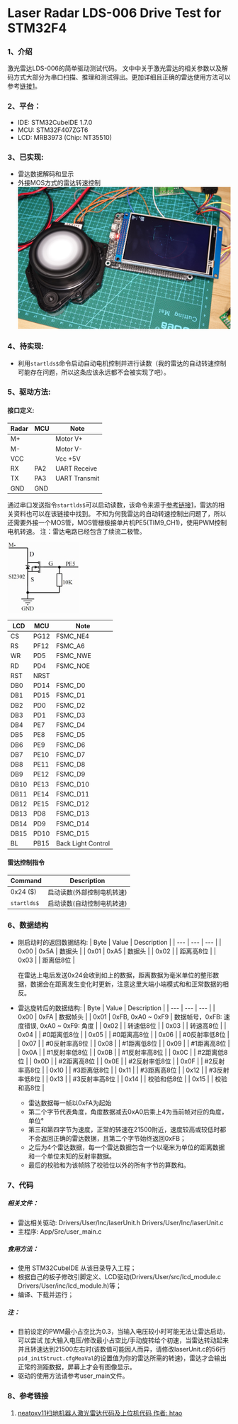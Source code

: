 # Laser Radar LDS-006 Drive Test for STM32F4
### 1、介绍
激光雷达LDS-006的简单驱动测试代码。
文中中关于激光雷达的相关参数以及解码方式大部分为串口扫描、推理和测试得出。更加详细且正确的雷达使用方法可以参考[链接1](http://47.111.11.73/thread-303978-1-1.html)。
### 2、平台：
- IDE: STM32CubeIDE 1.7.0
- MCU: STM32F407ZGT6
- LCD: MRB3973 (Chip: NT35510)

### 3、已实现:
- 雷达数据解码和显示
- 外接MOS方式的雷达转速控制
![实现效果图](doc/images/pic1.jpg "实现效果")

### 4、待实现:
- 利用`startlds$`命令启动自动电机控制并进行读数（我的雷达的自动转速控制可能存在问题，所以这条应该永远都不会被实现了吧）。

### 5、驱动方法:
#### 接口定义:
| Radar   | MCU     | Note            |
| ---     | ---     | ---             |
| M+      |         | Motor V+        |
| M-      |         | Motor V-        |
| VCC     |         | Vcc +5V         |
| RX      | PA2     | UART Receive    |
| TX      | PA3     | UART Transmit   |
| GND     | GND     |                 |

通过串口发送指令`startlds$`可以启动读数，该命令来源于[参考链接1](http://47.111.11.73/thread-303978-1-1.html)，雷达的相关资料也可以在该链接中找到。
不知为何我雷达的自动转速控制出问题了，所以还需要外接一个MOS管，MOS管栅极接单片机PE5(TIM9_CH1)，使用PWM控制电机转速。
注：雷达电路已经包含了续流二极管。

![PWM控制电路图](doc/images/pwmControl.jpg "PWM控制电路")

| LCD   | MCU   | Note                |
| ---   | ---   | ---                 |
| CS    | PG12  | FSMC_NE4            |
| RS    | PF12  | FSMC_A6             |
| WR    | PD5   | FSMC_NWE            |
| RD    | PD4   | FSMC_NOE            |
| RST   | NRST  |                     |
| DB0   | PD14  | FSMC_D0             |
| DB1   | PD15  | FSMC_D1             |
| DB2   | PD0   | FSMC_D2             |
| DB3   | PD1   | FSMC_D3             |
| DB4   | PE7   | FSMC_D4             |
| DB5   | PE8   | FSMC_D5             |
| DB6   | PE9   | FSMC_D6             |
| DB7   | PE10  | FSMC_D7             |
| DB8   | PE11  | FSMC_D8             |
| DB9   | PE12  | FSMC_D9             |
| DB10  | PE13  | FSMC_D10            |
| DB11  | PE14  | FSMC_D11            |
| DB12  | PE15  | FSMC_D12            |
| DB13  | PD8   | FSMC_D13            |
| DB14  | PD9   | FSMC_D14            |
| DB15  | PD10  | FSMC_D15            |
| BL    | PB15  | Back Light Control  |

#### 雷达控制指令
| Command | Description |
| ---     | ---         |
| 0x24 ($) | 启动读数(外部控制电机转速) |
| `startlds$` | 启动读数(自动控制电机转速) |

### 6、数据结构
- 刚启动时的返回数据结构:
  | Byte  | Value   | Description |
  | ---   | ---     | ---         |
  | 0x00  | 0x5A    | 数据头 |
  | 0x01  | 0xA5    | 数据头 |
  | 0x02  |         | 距离高8位 |
  | 0x03  |         | 距离低8位 |

  在雷达上电后发送0x24会收到如上的数据，距离数据为毫米单位的整形数据，数据会在距离发生变化时更新，注意这里大端小端模式和和正常数据的相反。

- 雷达旋转后的数据结构:
  | Byte  | Value | Description |
  | ---   | ---   | ---         |
  | 0x00  | 0xFA  | 数据帧头 |
  | 0x01  | 0xFB, 0xA0 ~ 0xF9  | 数据帧号，0xFB: 速度错误, 0xA0 ~ 0xF9: 角度 |
  | 0x02  | | 转速低8位 |
  | 0x03  | | 转速高8位 |
  | 0x04  | | #0距离低8位 |
  | 0x05  | | #0距离高8位 |
  | 0x06  | | #0反射率低8位 |
  | 0x07  | | #0反射率高8位 |
  | 0x08  | | #1距离低8位 |
  | 0x09  | | #1距离高8位 |
  | 0x0A  | | #1反射率低8位 |
  | 0x0B  | | #1反射率高8位 |
  | 0x0C  | | #2距离低8位 |
  | 0x0D  | | #2距离高8位 |
  | 0x0E  | | #2反射率低8位 |
  | 0x0F  | | #2反射率高8位 |
  | 0x10  | | #3距离低8位 |
  | 0x11  | | #3距离高8位 |
  | 0x12  | | #3反射率低8位 |
  | 0x13  | | #3反射率高8位 |
  | 0x14  | | 校验和低8位 |
  | 0x15  | | 校验和高8位 |
  
  - 雷达数据每一帧以0xFA为起始
  - 第二个字节代表角度，角度数据减去0xA0后乘上4为当前帧对应的角度，单位°
  - 第三和第四字节为速度，正常的转速在21500附近，速度较高或较低时都不会返回正确的雷达数据，且第二个字节始终返回0xFB；
  - 之后为4个雷达数据，每一个雷达数据包含一个以毫米为单位的距离数据和一个单位未知的反射率数据。
  - 最后的校验和为该帧除了校验位以外的所有字节的算数和。

### 7、代码

##### 相关文件：
 - 雷达相关驱动: Drivers/User/Inc/laserUnit.h Drivers/User/Inc/laserUnit.c
 - 主程序: App/Src/user_main.c

##### 食用方法：
 - 使用 STM32CubeIDE 从该目录导入工程；
 - 根据自己的板子修改引脚定义、LCD驱动(Drivers/User/src/lcd_module.c Drivers/User/inc/lcd_module.h)等；
 - 编译、下载并运行；

##### 注：
 - 目前设定的PWM最小占空比为0.3，当输入电压较小时可能无法让雷达启动，可以尝试 加大输入电压/修改最小占空比/手动旋转给个初速，当雷达转动起来并且转速达到21500左右时(该数值可能因人而异，请修改laserUnit.c的56行`pid_initStruct.cfgMeaVal`的设置值为你的雷达所需的转速)，雷达才会输出正常的测距数据，屏幕上才会有图像显示。
 - 驱动的使用方法请参考user_main文件。

### 8、参考链接
1. [neatoxv11扫地机器人激光雷达代码及上位机代码 作者: htao](http://47.111.11.73/thread-303978-1-1.html)